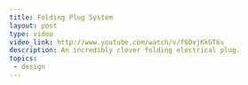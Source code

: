 ```yaml
---
title: Folding Plug System
layout: post
type: video
video_link: http://www.youtube.com/watch/v/f6DvjKkGT6s
description: An incredibly clever folding electrical plug.
topics:
 - design
---
```

&nbsp;